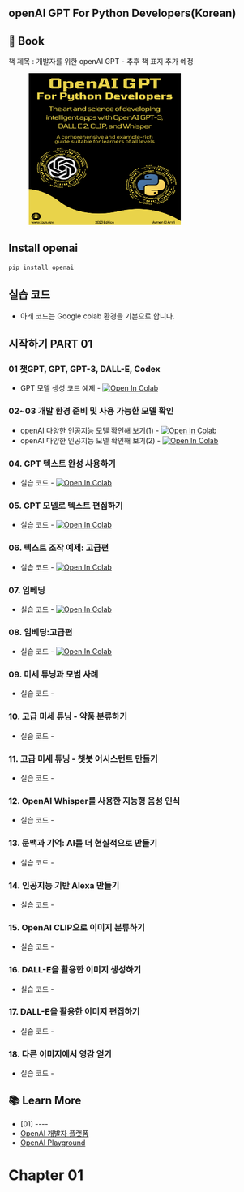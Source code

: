 ## openAI GPT For Python Developers(Korean)



## 🚀 Book 
책 제목 : 개발자를 위한 openAI GPT - 추후 책 표지 추가 예정

<figure>
    <img src="https://github.com/LDJWJ/openAIGPT_kor/blob/main/bookcover.png" alt="kaggle" width=300 height=300>
</figure>

## Install openai
```bash
pip install openai
```

## 실습 코드
 * 아래 코드는 Google colab 환경을 기본으로 합니다.

## 시작하기 PART 01

### 01 챗GPT, GPT, GPT-3, DALL-E, Codex 
 * GPT 모델 생성 코드 예제 - [![Open In Colab](https://colab.research.google.com/assets/colab-badge.svg)](https://colab.research.google.com/github/LDJWJ/openAIGPT_kor/blob/main/01_GPT_Example.ipynb)

### 02~03 개발 환경 준비 및 사용 가능한 모델 확인
 * openAI 다양한 인공지능 모델 확인해 보기(1) - [![Open In Colab](https://colab.research.google.com/assets/colab-badge.svg)](https://colab.research.google.com/github/LDJWJ/openAIGPT_kor/blob/main/02_prepareing_Develoment.ipynb)
 * openAI 다양한 인공지능 모델 확인해 보기(2) - [![Open In Colab](https://colab.research.google.com/assets/colab-badge.svg)](https://colab.research.google.com/github/LDJWJ/openAIGPT_kor/blob/main/03_availmodels.ipynb)

### 04. GPT 텍스트 완성 사용하기
 * 실습 코드 - [![Open In Colab](https://colab.research.google.com/assets/colab-badge.svg)](https://colab.research.google.com/github/LDJWJ/openAIGPT_kor/blob/main/04_GPT_Completion.ipynb)
 
### 05. GPT 모델로 텍스트 편집하기
 * 실습 코드 - [![Open In Colab](https://colab.research.google.com/assets/colab-badge.svg)](https://colab.research.google.com/github/LDJWJ/openAIGPT_kor/blob/main/05_TEXT_EDIT_WITH_GPT.ipynb)

### 06. 텍스트 조작 예제: 고급편
 * 실습 코드 - [![Open In Colab](https://colab.research.google.com/assets/colab-badge.svg)](https://colab.research.google.com/github/LDJWJ/openAIGPT_kor/blob/main/06_Text_Manipulation_Example.ipynb)

### 07. 임베딩
 * 실습 코드 - [![Open In Colab](https://colab.research.google.com/assets/colab-badge.svg)](https://colab.research.google.com/github/LDJWJ/openAIGPT_kor/blob/main/07_Embedding.ipynb)

### 08. 임베딩:고급편
 * 실습 코드 - [![Open In Colab](https://colab.research.google.com/assets/colab-badge.svg)](https://colab.research.google.com/github/LDJWJ/openAIGPT_kor/blob/main/08_Embedding_Advanced.ipynb)  

### 09. 미세 튜닝과 모범 사례
 * 실습 코드 - 

### 10. 고급 미세 튜닝 - 약품 분류하기
 * 실습 코드 - 

### 11. 고급 미세 튜닝 - 챗봇 어시스턴트 만들기 
 * 실습 코드 - 
 
### 12. OpenAI Whisper를 사용한 지능형 음성 인식
 * 실습 코드 - 
 
### 13. 문맥과 기억: AI를 더 현실적으로 만들기
 * 실습 코드 - 
 
### 14. 인공지능 기반 Alexa 만들기 
 * 실습 코드 - 

### 15. OpenAI CLIP으로 이미지 분류하기
 * 실습 코드 - 
 
### 16. DALL-E을 활용한 이미지 생성하기
 * 실습 코드 - 

### 17. DALL-E을 활용한 이미지 편집하기
 * 실습 코드 - 
 
### 18. 다른 이미지에서 영감 얻기
 * 실습 코드 - 

## 📚 Learn More
 - [01] ----
 - [OpenAI 개발자 플랫폼](https://platform.openai.com/)
 - [OpenAI Playground](https://platform.openai.com/playground)

# Chapter 01
